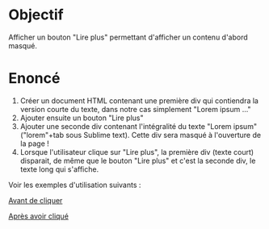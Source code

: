 # Objectif
Afficher un bouton "Lire plus" permettant d'afficher un contenu d'abord masqué.

# Enoncé
1) Créer un document HTML contenant une première div qui contiendra la version courte du texte, dans notre cas simplement "Lorem ipsum ..."
2) Ajouter ensuite un bouton "Lire plus"
3) Ajouter une seconde div contenant l'intégralité du texte "Lorem ipsum" ("lorem"+tab sous Sublime text). Cette div sera masqué à l'ouverture de la page !
4) Lorsque l'utilisateur clique sur "Lire plus", la première div (texte court) disparait, de même que le bouton "Lire plus" et c'est la seconde div, le texte long qui s'affiche.

Voir les exemples d'utilisation suivants :

[Avant de cliquer](resultat1.png)

[Après avoir cliqué](resultat2.png)
